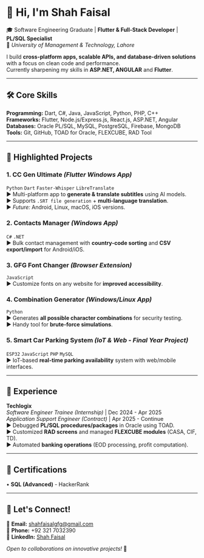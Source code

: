 # **👋 Hi, I'm Shah Faisal**

🎓 Software Engineering Graduate | **Flutter & Full-Stack Developer** | **PL/SQL Specialist**  
📍 _University of Management & Technology, Lahore_

I build **cross-platform apps, scalable APIs, and database-driven solutions** with a focus on clean code and performance.  
Currently sharpening my skills in **ASP.NET, ANGULAR** and **Flutter**.

---

## **🛠️ Core Skills**

**Programming:** Dart, C#, Java, JavaScript, Python, PHP, C++  
**Frameworks:** Flutter, Node.js/Express.js, React.js, ASP.NET, Angular  
**Databases:** Oracle PL/SQL, MySQL, PostgreSQL, Firebase, MongoDB  
**Tools:** Git, GitHub, TOAD for Oracle, FLEXCUBE, RAD Tool

---

## **🚀 Highlighted Projects**

### **1. CC Gen Ultimate** _(Flutter Windows App)_

`Python` `Dart` `Faster-Whisper` `LibreTranslate`  
► Multi-platform app to **generate & translate subtitles** using AI models.  
► Supports `.SRT file generation` + **multi-language translation**.  
► _Future:_ Android, Linux, macOS, iOS versions.

### **2. Contacts Manager** _(Windows App)_

`C#` `.NET`  
► Bulk contact management with **country-code sorting** and **CSV export/import** for Android/iOS.

### **3. GFG Font Changer** _(Browser Extension)_

`JavaScript`  
► Customize fonts on any website for **improved accessibility**.

### **4. Combination Generator** _(Windows/Linux App)_

`Python`  
► Generates **all possible character combinations** for security testing.  
► Handy tool for **brute-force simulations**.

### **5. Smart Car Parking System** _(IoT & Web - Final Year Project)_

`ESP32` `JavaScript` `PHP` `MySQL`  
► IoT-based **real-time parking availability** system with web/mobile interfaces.

---

## **💼 Experience**

**Techlogix**  
_Software Engineer Trainee (Internship)_ | Dec 2024 - Apr 2025  
_Application Support Engineer (Contract)_ | Apr 2025 - Continue  
► Debugged **PL/SQL procedures/packages** in Oracle using TOAD.  
► Customized **RAD screens** and managed **FLEXCUBE modules** (CASA, CIF, TD).  
► Automated **banking operations** (EOD processing, profit computation).

---

## **📜 Certifications**

• **SQL (Advanced)** - HackerRank

---

## **📩 Let's Connect!**

📧 **Email:** [shahfaisalgfg@gmail.com](mailto:shahfaisalgfg@gmail.com)  
📱 **Phone:** +92 321 7032390  
🔗 **LinkedIn:** [Shah Faisal](https://www.linkedin.com/in/shah-faisal-gfg)

_Open to collaborations on innovative projects!_ 🌟
